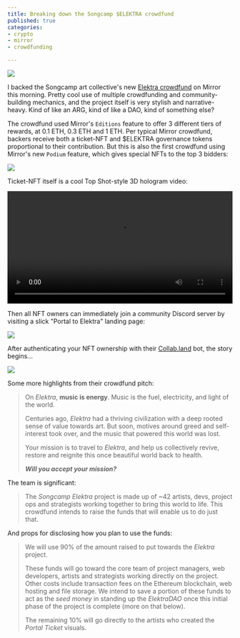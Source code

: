 ```yaml
---
title: Breaking down the Songcamp $ELEKTRA crowdfund
published: true
categories:
- crypto
- mirror
- crowdfunding

---
```


![](https://dl.dropboxusercontent.com/s%2Fwt8bhbii2qrq01o%2Fscreen%2520shot%25202021-10-08%2520at%252019-37-56%2520breaking%2520down%2520the%2520songcamp%2520elektra%2520crowdfund%2520%2520jamiedubs.com.png)

I backed the Songcamp art collective's new [Elektra crowdfund](https://songcamp.mirror.xyz/mkb-m9GWUCLByETAvCigJ0JIpz4XH8bwNDBtUJBPeFc) on Mirror this morning. Pretty cool use of multiple crowdfunding and community-building mechanics, and the project itself is very stylish and narrative-heavy. Kind of like an ARG, kind of like a DAO, kind of something else?

The crowdfund used Mirror's `Editions` feature to offer 3 different tiers of rewards, at 0.1 ETH, 0.3 ETH and 1 ETH. Per typical Mirror crowdfund, backers receive both a ticket-NFT and $ELEKTRA governance tokens proportional to their contribution. But this is also the first crowdfund using Mirror's new `Podium` feature, which gives special NFTs to the top 3 bidders:

![](https://dl.dropboxusercontent.com/s%2Fqhnljj0proxknat%2Fscreen%2520shot%25202021-07-13%2520at%252011-32-23%2520the%2520elektra%2520crowdfund%2520%2520mirror%2520.png)

Ticket-NFT itself is a cool Top Shot-style 3D hologram video:

<video src="https://dl.dropboxusercontent.com/s%2Ff07eoceyqrj7wqt%2F9f9eeae0-bb41-4ac6-b1bf-db99ec1b9e54.mp4" width="100%" loop autoplay></video>

Then all NFT owners can immediately join a community Discord server by visiting a slick "Portal to Elektra" landing page:

![](https://dl.dropboxusercontent.com/s%2Fwutqkm4i21ezfom%2Fscreen%2520shot%25202021-07-13%2520at%252011-32-36%2520elektra%2520.png)

After authenticating your NFT ownership with their [Collab.land](https://collab.land) bot, the story begins...

![](https://dl.dropboxusercontent.com/s%2Fht5y4p9j1c8j1a1%2Fscreen%2520shot%25202021-07-13%2520at%252011-32-57%2520entry-point-1826%2520-%2520discord%2520.png)

Some more highlights from their crowdfund pitch:

> On _Elektra_, **music is energy**. Music is the fuel, electricity, and light of the world.
>
> Centuries ago, _Elektra_ had a thriving civilization with a deep rooted sense of value towards art. But soon, motives around greed and self-interest took over, and the music that powered this world was lost.
>
> Your mission is to travel to _Elektra_, and help us collectively revive, restore and reignite this once beautiful world back to health.
>
> _**Will you accept your mission?**_

The team is significant:

> The _Songcamp Elektra_ project is made up of ~42 artists, devs, project ops and strategists working together to bring this world to life. This crowdfund intends to raise the funds that will enable us to do just that.

And props for disclosing how you plan to use the funds:

> We will use 90% of the amount raised to put towards the _Elektra_ project.
> 
> These funds will go toward the core team of project managers, web developers, artists and strategists working directly on the project. Other costs include transaction fees on the Ethereum blockchain, web hosting and file storage. We intend to save a portion of these funds to act as the _seed money_ in standing up the _ElektraDAO_ once this initial phase of the project is complete (more on that below).
>
> The remaining 10% will go directly to the artists who created the _Portal Ticket_ visuals.


